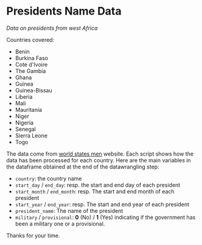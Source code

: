 # Presidents Name Data
_Data on presidents from west Africa_

Countries covered:

- Benin
- Burkina Faso
- Cote d'Ivoire
- The Gambia
- Ghana
- Guinea
- Guinea-Bissau
- Liberia
- Mali
- Mauritania
- Niger
- Nigeria
- Senegal
- Sierra Leone
- Togo

The data come from [world states men](http://www.worldstatesmen.org/) website. 
Each script shows how the data has been processed for each country. 
Here are the main variables in the dataframe obtained at the end of the datawrangling step:

- `country`: the country name
- `start_day` / `end_day`: resp. the start and end day of each president
- `start_month` / `end_month`: resp. The start and end month of each president
- `start_year` / `end_year`: resp. The start and end year of each president
- `president_name`: The name of the president
- `military` / `provisional`: **0** (No) / **1** (Yes)  indicating if the government 
has been a military one or a provisional.

Thanks for your time.
